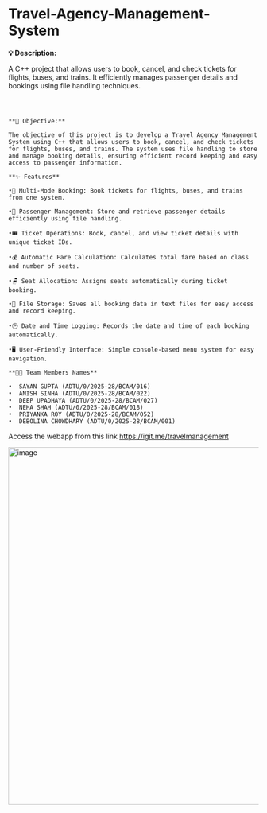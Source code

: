 # **Travel-Agency-Management-System**
**💡 Description:**

A C++ project that allows users to book, cancel, and check tickets for flights, buses, and trains. It efficiently manages passenger details and bookings using file handling techniques.
```



**🎯 Objective:**

The objective of this project is to develop a Travel Agency Management System using C++ that allows users to book, cancel, and check tickets for flights, buses, and trains. The system uses file handling to store and manage booking details, ensuring efficient record keeping and easy access to passenger information.
```


```
**✨ Features**

•🧳 Multi-Mode Booking: Book tickets for flights, buses, and trains from one system.

•👥 Passenger Management: Store and retrieve passenger details efficiently using file handling.

•🎟️ Ticket Operations: Book, cancel, and view ticket details with unique ticket IDs.

•💰 Automatic Fare Calculation: Calculates total fare based on class and number of seats.

•🪑 Seat Allocation: Assigns seats automatically during ticket booking.

•📁 File Storage: Saves all booking data in text files for easy access and record keeping.

•🕒 Date and Time Logging: Records the date and time of each booking automatically.

•🖥️ User-Friendly Interface: Simple console-based menu system for easy navigation.
```


```
**🧑‍💻 Team Members Names**

•  SAYAN GUPTA (ADTU/0/2025-28/BCAM/016)
•  ANISH SINHA (ADTU/0/2025-28/BCAM/022)
•  DEEP UPADHAYA (ADTU/0/2025-28/BCAM/027)
•  NEHA SHAH (ADTU/0/2025-28/BCAM/018)
•  PRIYANKA ROY (ADTU/0/2025-28/BCAM/052)
•  DEBOLINA CHOWDHARY (ADTU/0/2025-28/BCAM/001)
```


Access the webapp from this link
https://igit.me/travelmanagement



<img width="1307" height="719" alt="image" src="https://github.com/user-attachments/assets/0ddd7b93-27be-4788-bef5-abd7b22184e7" />

